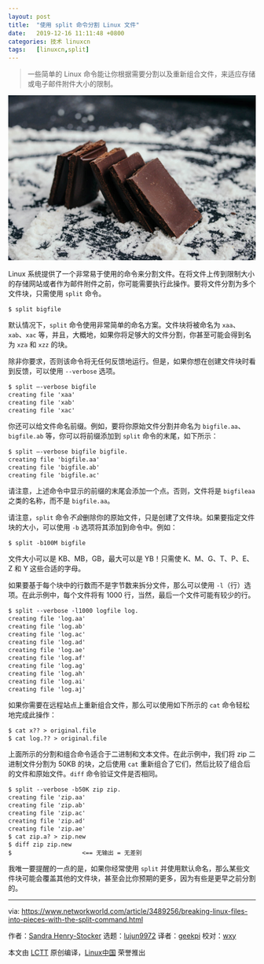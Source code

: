 ```yaml
---
layout: post
title:	"使用 split 命令分割 Linux 文件"
date:	2019-12-16 11:11:48 +0800 
categories:	技术 linuxcn 
tags:	[linuxcn,split]
---
```




> 
> 一些简单的 Linux 命令能让你根据需要分割以及重新组合文件，来适应存储或电子邮件附件大小的限制。
> 
> 
> 


![Marco Verch](/Asserts/Images/album/201912/16/111204d5pznhjqi7nxbhzw.jpg)


Linux 系统提供了一个非常易于使用的命令来分割文件。在将文件上传到限制大小的存储网站或者作为邮件附件之前，你可能需要执行此操作。要将文件分割为多个文件块，只需使用 `split` 命令。



```
$ split bigfile
```

默认情况下，`split` 命令使用非常简单的命名方案。文件块将被命名为 `xaa`、`xab`、`xac` 等，并且，大概地，如果你将足够大的文件分割，你甚至可能会得到名为 `xza` 和 `xzz` 的块。


除非你要求，否则该命令将无任何反馈地运行。但是，如果你想在创建文件块时看到反馈，可以使用 `--verbose` 选项。



```
$ split –-verbose bigfile
creating file 'xaa'
creating file 'xab'
creating file 'xac'
```

你还可以给文件命名前缀。例如，要将你原始文件分割并命名为 `bigfile.aa`、`bigfile.ab` 等，你可以将前缀添加到 `split` 命令的末尾，如下所示：



```
$ split –-verbose bigfile bigfile.
creating file 'bigfile.aa'
creating file 'bigfile.ab'
creating file 'bigfile.ac'
```

请注意，上述命令中显示的前缀的末尾会添加一个点。否则，文件将是 `bigfileaa` 之类的名称，而不是 `bigfile.aa`。


请注意，`split` 命令*不会*删除你的原始文件，只是创建了文件块。如果要指定文件块的大小，可以使用 `-b` 选项将其添加到命令中。例如：



```
$ split -b100M bigfile
```

文件大小可以是 KB、MB，GB，最大可以是 YB！只需使 K、M、G、T、P、E、Z 和 Y 这些合适的字母。


如果要基于每个块中的行数而不是字节数来拆分文件，那么可以使用 `-l`（行）选项。在此示例中，每个文件将有 1000 行，当然，最后一个文件可能有较少的行。



```
$ split --verbose -l1000 logfile log.
creating file 'log.aa'
creating file 'log.ab'
creating file 'log.ac'
creating file 'log.ad'
creating file 'log.ae'
creating file 'log.af'
creating file 'log.ag'
creating file 'log.ah'
creating file 'log.ai'
creating file 'log.aj'
```

如果你需要在远程站点上重新组合文件，那么可以使用如下所示的 `cat` 命令轻松地完成此操作：



```
$ cat x?? > original.file
$ cat log.?? > original.file
```

上面所示的分割和组合命令适合于二进制和文本文件。在此示例中，我们将 zip 二进制文件分割为 50KB 的块，之后使用 `cat` 重新组合了它们，然后比较了组合后的文件和原始文件。`diff` 命令验证文件是否相同。



```
$ split --verbose -b50K zip zip.
creating file 'zip.aa'
creating file 'zip.ab'
creating file 'zip.ac'
creating file 'zip.ad'
creating file 'zip.ae'
$ cat zip.a? > zip.new
$ diff zip zip.new
$                    <== 无输出 = 无差别
```

我唯一要提醒的一点的是，如果你经常使用 `split` 并使用默认命名，那么某些文件块可能会覆盖其他的文件块，甚至会比你预期的更多，因为有些是更早之前分割的。




---


via: <https://www.networkworld.com/article/3489256/breaking-linux-files-into-pieces-with-the-split-command.html>


作者：[Sandra Henry-Stocker](https://www.networkworld.com/author/Sandra-Henry_Stocker/) 选题：[lujun9972](https://github.com/lujun9972) 译者：[geekpi](https://github.com/geekpi) 校对：[wxy](https://github.com/wxy)


本文由 [LCTT](https://github.com/LCTT/TranslateProject) 原创编译，[Linux中国](https://linux.cn/) 荣誉推出
